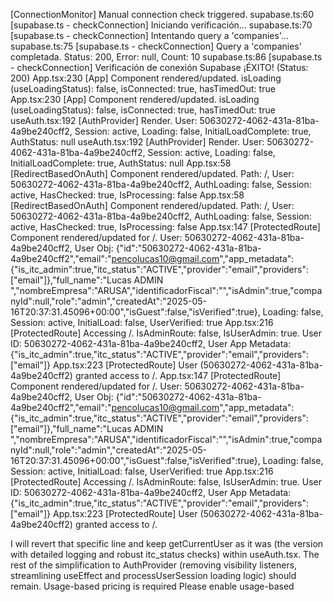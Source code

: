 [ConnectionMonitor] Manual connection check triggered.
supabase.ts:60 [supabase.ts - checkConnection] Iniciando verificación...
supabase.ts:70 [supabase.ts - checkConnection] Intentando query a 'companies'...
supabase.ts:75 [supabase.ts - checkConnection] Query a 'companies' completada. Status: 200, Error: null, Count: 10
supabase.ts:86 [supabase.ts - checkConnection] Verificación de conexión Supabase ¡ÉXITO! (Status: 200)
App.tsx:230 [App] Component rendered/updated. isLoading (useLoadingStatus): false, isConnected: true, hasTimedOut: true
App.tsx:230 [App] Component rendered/updated. isLoading (useLoadingStatus): false, isConnected: true, hasTimedOut: true
useAuth.tsx:192 [AuthProvider] Render. User: 50630272-4062-431a-81ba-4a9be240cff2, Session: active, Loading: false, InitialLoadComplete: true, AuthStatus: null
useAuth.tsx:192 [AuthProvider] Render. User: 50630272-4062-431a-81ba-4a9be240cff2, Session: active, Loading: false, InitialLoadComplete: true, AuthStatus: null
App.tsx:58 [RedirectBasedOnAuth] Component rendered/updated. Path: /, User: 50630272-4062-431a-81ba-4a9be240cff2, AuthLoading: false, Session: active, HasChecked: true, IsProcessing: false
App.tsx:58 [RedirectBasedOnAuth] Component rendered/updated. Path: /, User: 50630272-4062-431a-81ba-4a9be240cff2, AuthLoading: false, Session: active, HasChecked: true, IsProcessing: false
App.tsx:147 [ProtectedRoute] Component rendered/updated for /. User: 50630272-4062-431a-81ba-4a9be240cff2, User Obj: {"id":"50630272-4062-431a-81ba-4a9be240cff2","email":"pencolucas10@gmail.com","app_metadata":{"is_itc_admin":true,"itc_status":"ACTIVE","provider":"email","providers":["email"]},"full_name":"Lucas ADMIN ","nombreEmpresa":"ARUSA","identificadorFiscal":"","isAdmin":true,"companyId":null,"role":"admin","createdAt":"2025-05-16T20:37:31.45096+00:00","isGuest":false,"isVerified":true}, Loading: false, Session: active, InitialLoad: false, UserVerified: true
App.tsx:216 [ProtectedRoute] Accessing /. IsAdminRoute: false, IsUserAdmin: true. User ID: 50630272-4062-431a-81ba-4a9be240cff2, User App Metadata: {"is_itc_admin":true,"itc_status":"ACTIVE","provider":"email","providers":["email"]}
App.tsx:223 [ProtectedRoute] User (50630272-4062-431a-81ba-4a9be240cff2) granted access to /.
App.tsx:147 [ProtectedRoute] Component rendered/updated for /. User: 50630272-4062-431a-81ba-4a9be240cff2, User Obj: {"id":"50630272-4062-431a-81ba-4a9be240cff2","email":"pencolucas10@gmail.com","app_metadata":{"is_itc_admin":true,"itc_status":"ACTIVE","provider":"email","providers":["email"]},"full_name":"Lucas ADMIN ","nombreEmpresa":"ARUSA","identificadorFiscal":"","isAdmin":true,"companyId":null,"role":"admin","createdAt":"2025-05-16T20:37:31.45096+00:00","isGuest":false,"isVerified":true}, Loading: false, Session: active, InitialLoad: false, UserVerified: true
App.tsx:216 [ProtectedRoute] Accessing /. IsAdminRoute: false, IsUserAdmin: true. User ID: 50630272-4062-431a-81ba-4a9be240cff2, User App Metadata: {"is_itc_admin":true,"itc_status":"ACTIVE","provider":"email","providers":["email"]}
App.tsx:223 [ProtectedRoute] User (50630272-4062-431a-81ba-4a9be240cff2) granted access to /.

I will revert that specific line and keep getCurrentUser as it was (the version with detailed logging and robust itc_status checks) within useAuth.tsx. The rest of the simplification to AuthProvider (removing visibility listeners, streamlining useEffect and processUserSession loading logic) should remain.
Usage-based pricing is required
Please enable usage-based 